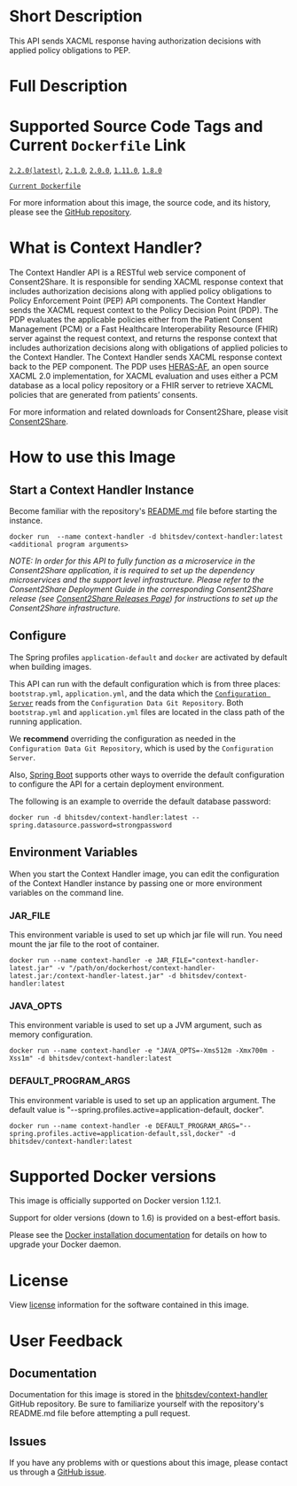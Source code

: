 # Short Description
This API sends XACML response having authorization decisions with applied policy obligations to PEP. 

# Full Description

# Supported Source Code Tags and Current `Dockerfile` Link

[`2.2.0(latest)`](https://github.com/bhits-dev/context-handler/releases/tag/2.2.0), [`2.1.0`](https://github.com/bhits-dev/context-handler/releases/tag/2.1.0), [`2.0.0`](https://github.com/bhits-dev/context-handler/releases/tag/2.0.0),
 [`1.11.0`](https://github.com/bhits-dev/context-handler/releases/tag/1.11.0), [`1.8.0`](https://github.com/bhits-dev/context-handler/releases/tag/1.8.0)

[`Current Dockerfile`](../context-handler/src/main/docker/Dockerfile)

For more information about this image, the source code, and its history, please see the [GitHub repository](https://github.com/bhits-dev/context-handler).

# What is Context Handler?

The Context Handler API is a RESTful web service component of Consent2Share. It is responsible for sending XACML response context that includes authorization decisions along with applied policy obligations to Policy Enforcement Point (PEP) API components. The Context Handler sends the XACML request context to the Policy Decision Point (PDP). The PDP evaluates the applicable policies either from the Patient Consent Management (PCM) or a Fast Healthcare Interoperability Resource (FHIR) server against the request context, and returns the response context that includes authorization decisions along with obligations of applied policies to the Context Handler. The Context Handler sends XACML response context back to the PEP component. The PDP uses [HERAS-AF](https://bitbucket.org/herasaf/herasaf-xacml-core/overview), an open source XACML 2.0 implementation, for XACML evaluation and uses either a PCM database as a local policy repository or a FHIR server to retrieve XACML policies that are generated from patients’ consents.

For more information and related downloads for Consent2Share, please visit [Consent2Share](https://bhits.github.io/consent2share/).
# How to use this Image


## Start a Context Handler Instance

Become familiar with the repository's [README.md](https://github.com/bhits-dev/context-handler) file before starting the instance.

`docker run  --name context-handler -d bhitsdev/context-handler:latest <additional program arguments>`

*NOTE: In order for this API to fully function as a microservice in the Consent2Share application, it is required to set up the dependency microservices and the support level infrastructure. Please refer to the Consent2Share Deployment Guide in the corresponding Consent2Share release (see [Consent2Share Releases Page](https://github.com/bhits-dev/consent2share/releases)) for instructions to set up the Consent2Share infrastructure.*


## Configure

The Spring profiles `application-default` and `docker` are activated by default when building images.

This API can run with the default configuration which is from three places: `bootstrap.yml`, `application.yml`, and the data which the [`Configuration Server`](https://github.com/bhits-dev/config-server) reads from the `Configuration Data Git Repository`. Both `bootstrap.yml` and `application.yml` files are located in the class path of the running application.

We **recommend** overriding the configuration as needed in the `Configuration Data Git Repository`, which is used by the `Configuration Server`.

Also, [Spring Boot](https://projects.spring.io/spring-boot/) supports other ways to override the default configuration to configure the API for a certain deployment environment. 

The following is an example to override the default database password:

`docker run -d bhitsdev/context-handler:latest --spring.datasource.password=strongpassword`

## Environment Variables

When you start the Context Handler image, you can edit the configuration of the Context Handler instance by passing one or more environment variables on the command line. 

### JAR_FILE

This environment variable is used to set up which jar file will run. You need mount the jar file to the root of container.

`docker run --name context-handler -e JAR_FILE="context-handler-latest.jar" -v "/path/on/dockerhost/context-handler-latest.jar:/context-handler-latest.jar" -d bhitsdev/context-handler:latest`

### JAVA_OPTS 

This environment variable is used to set up a JVM argument, such as memory configuration.

`docker run --name context-handler -e "JAVA_OPTS=-Xms512m -Xmx700m -Xss1m" -d bhitsdev/context-handler:latest`

### DEFAULT_PROGRAM_ARGS 

This environment variable is used to set up an application argument. The default value is "--spring.profiles.active=application-default, docker".

`docker run --name context-handler -e DEFAULT_PROGRAM_ARGS="--spring.profiles.active=application-default,ssl,docker" -d bhitsdev/context-handler:latest`

# Supported Docker versions

This image is officially supported on Docker version 1.12.1.

Support for older versions (down to 1.6) is provided on a best-effort basis.

Please see the [Docker installation documentation](https://docs.docker.com/engine/installation/) for details on how to upgrade your Docker daemon.

# License

View [license](https://github.com/bhits-dev/context-handler/blob/master/LICENSE) information for the software contained in this image.

# User Feedback

## Documentation 

Documentation for this image is stored in the [bhitsdev/context-handler](https://github.com/bhits-dev/context-handler) GitHub repository. Be sure to familiarize yourself with the repository's README.md file before attempting a pull request.

## Issues

If you have any problems with or questions about this image, please contact us through a [GitHub issue](https://github.com/bhits-dev/context-handler/issues).